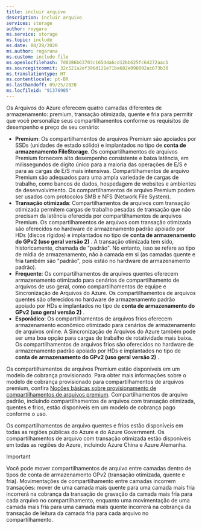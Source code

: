 ```yaml
---
title: incluir arquivo
description: incluir arquivo
services: storage
author: roygara
ms.service: storage
ms.topic: include
ms.date: 08/28/2020
ms.author: rogarana
ms.custom: include file
ms.openlocfilehash: 7d0286b63703c165dda6cd12bb625fc64272aac1
ms.sourcegitcommit: 32c521a2ef396d121e71ba682e098092ac673b30
ms.translationtype: HT
ms.contentlocale: pt-BR
ms.lasthandoff: 09/25/2020
ms.locfileid: "91376905"
---
```

Os Arquivos do Azure oferecem quatro camadas diferentes de armazenamento: premium, transação otimizada, quente e fria para permitir que você personalize seus compartilhamentos conforme os requisitos de desempenho e preço de seu cenário:

- **Premium**: Os compartilhamentos de arquivos Premium são apoiados por SSDs (unidades de estado sólido) e implantados no tipo de **conta de armazenamento FileStorage**. Os compartilhamentos de arquivos Premium fornecem alto desempenho consistente e baixa latência, em milissegundos de dígito único para a maioria das operações de E/S e para as cargas de E/S mais intensivas. Compartilhamentos de arquivo Premium são adequados para uma ampla variedade de cargas de trabalho, como bancos de dados, hospedagem de websites e ambientes de desenvolvimento. Os compartilhamentos de arquivo Premium podem ser usados com protocolos SMB e NFS (Network File System).
- **Transação otimizada**: Compartilhamentos de arquivos com transação otimizada permitem cargas de trabalho pesadas de transação que não precisam da latência oferecida por compartilhamentos de arquivos Premium. Os compartilhamentos de arquivos com transação otimizada são oferecidos no hardware de armazenamento padrão apoiado por HDs (discos rígidos) e implantados no tipo de **conta de armazenamento do GPv2 (uso geral versão 2)** . A transação otimizada tem sido, historicamente, chamada de "padrão". No entanto, isso se refere ao tipo de mídia de armazenamento, não à camada em si (as camadas quente e fria também são "padrão", pois estão no hardware de armazenamento padrão).
- **Frequente**: Os compartilhamentos de arquivos quentes oferecem armazenamento otimizado para cenários de compartilhamento de arquivos de uso geral, como compartilhamentos de equipe e Sincronização de Arquivos do Azure. Os compartilhamentos de arquivos quentes são oferecidos no hardware de armazenamento padrão apoiado por HDs e implantados no tipo de **conta de armazenamento do GPv2 (uso geral versão 2)** .
- **Esporádico**: Os compartilhamentos de arquivos frios oferecem armazenamento econômico otimizado para cenários de armazenamento de arquivos online. A Sincronização de Arquivos do Azure também pode ser uma boa opção para cargas de trabalho de rotatividade mais baixa. Os compartilhamentos de arquivos frios são oferecidos no hardware de armazenamento padrão apoiado por HDs e implantados no tipo de **conta de armazenamento do GPv2 (uso geral versão 2)** .

Os compartilhamentos de arquivos Premium estão disponíveis em um modelo de cobrança provisionado. Para obter mais informações sobre o modelo de cobrança provisionado para compartilhamentos de arquivos premium, confira [Noções básicas sobre provisionamento de compartilhamentos de arquivos premium](../articles/storage/files/storage-files-planning.md#understanding-provisioning-for-premium-file-shares). Compartilhamentos de arquivo padrão, incluindo compartilhamentos de arquivos com transação otimizada, quentes e frios, estão disponíveis em um modelo de cobrança pago conforme o uso.

Os compartilhamentos de arquivo quentes e frios estão disponíveis em todas as regiões públicas do Azure e do Azure Government. Os compartilhamentos de arquivo com transação otimizada estão disponíveis em todas as regiões do Azure, incluindo Azure China e Azure Alemanha.

> [!Important]  
> Você pode mover compartilhamentos de arquivo entre camadas dentro de tipos de conta de armazenamento GPv2 (transação otimizada, quente e fria). Movimentações de compartilhamento entre camadas incorrem transações: mover de uma camada mais quente para uma camada mais fria incorrerá na cobrança da transação de gravação da camada mais fria para cada arquivo no compartilhamento, enquanto uma movimentação de uma camada mais fria para uma camada mais quente incorrerá na cobrança da transação de leitura da camada fria para cada arquivo no compartilhamento.
